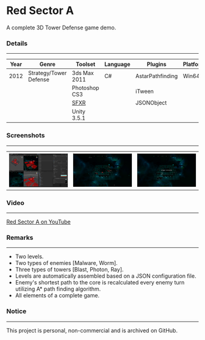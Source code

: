 # Red Sector A

A complete 3D Tower Defense game demo. 

###  Details
---

| Year | Genre                  | Toolset       | Language | Plugins          | Platform |
| ---- | ---------------------- | ------------- | -------- | ---------------- | -------- |
| 2012 | Strategy/Tower Defense | 3ds Max 2011  | C#       | AstarPathfinding | Win64    |
|      |                        | Photoshop CS3 |          | iTween           |          |
|      |                        | [SFXR][3]     |          | JSONObject       |          |
|      |                        | Unity 3.5.1   |          |                  |          |

###  Screenshots
---

||||
| --- | --- | --- |
| ![Editor][1] | ![Gameplay 01][2] | ![Gameplay 02][3] |

### Video
---

[Red Sector A on YouTube][5]

###  Remarks
---

- Two levels.
- Two types of enemies [Malware, Worm].
- Three types of towers [Blast, Photon, Ray].
- Levels are automatically assembled based on a JSON configuration file.
- Enemy's shortest path to the core is recalculated every enemy turn utilizing A* path finding algorithm.
- All elements of a complete game.

###  Notice
---

This project is personal, non-commercial and is archived on GitHub.

[1]: https://github.com/rbento/cs-unity-red-sector-a/blob/main/Screenshots/red-sector-a-01.png
[2]: https://github.com/rbento/cs-unity-red-sector-a/blob/main/Screenshots/red-sector-a-02.png
[3]: https://github.com/rbento/cs-unity-red-sector-a/blob/main/Screenshots/red-sector-a-03.png
[4]: https://www.drpetter.se/project_sfxr.html
[5]: https://youtu.be/GtyTj3LcjBY